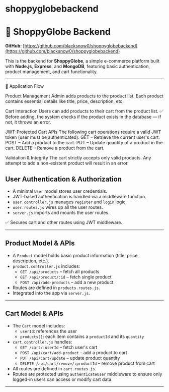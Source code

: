 # shoppyglobebackend

# 🛒 ShoppyGlobe Backend

**GitHub:** [https://github.com/blacksnow0/shoppyglobebackend](https://github.com/blacksnow0/shoppyglobebackend)

This is the backend for **ShoppyGlobe**, a simple e-commerce platform built with **Node.js**, **Express**, and **MongoDB**, featuring basic authentication, product management, and cart functionality.

---

🔄 Application Flow

Product Management
Admin adds products to the product list.
Each product contains essential details like title, price, description, etc.

Cart Interaction
Users can add products to their cart from the product list.
✅ Before adding, the system checks if the product exists in the database — if not, it throws an error.

JWT-Protected Cart APIs
The following cart operations require a valid JWT token (user must be authenticated):
GET – Retrieve the current user's cart.
POST – Add a product to the cart.
PUT – Update quantity of a product in the cart.
DELETE – Remove a product from the cart.

Validation & Integrity
The cart strictly accepts only valid products.
Any attempt to add a non-existent product will result in an error.

## User Authentication & Authorization

- A minimal `User` model stores user credentials.
- JWT-based authentication is handled via a middleware function.
- `user.controller.js` manages `register` and `login` logic.
- `user.routes.js` wires up all the user routes.
- `server.js` imports and mounts the user routes.

✅ Secures cart and other routes using JWT middleware.

---

## Product Model & APIs

- A `Product` model holds basic product information (title, price, description, etc.).
- `product.controller.js` includes:
  - `GET /api/products` – fetch all products
  - `GET /api/product/:id` – fetch single product
  - `POST /api/add-products` – add a new product
- Routes are defined in `products.routes.js`.
- Integrated into the app via `server.js`.

---

## Cart Model & APIs

- The `Cart` model includes:
  - `userId`: references the user
  - `products[]`: each item contains a `productId` and its `quantity`
- `cart.controller.js` handles:
  - `GET /cart/:userId` – fetch user's cart
  - `POST /api/cart/add-product` – add a product to cart
  - `PUT /api/cart/update` – update product quantity
  - `DELETE /api/cart/remove/:productId` – remove product from cart
- All routes are defined in `cart.routes.js`.
- Routes are protected using `authenticateUser` middleware to ensure only logged-in users can access or modify cart data.

---
